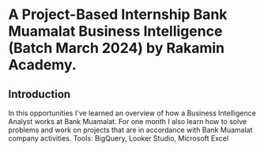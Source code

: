 # A Project-Based Internship Bank Muamalat Business Intelligence (Batch March 2024) by Rakamin Academy.

## Introduction
In this opportunities I've learned an overview of how a Business Intelligence Analyst works at Bank Muamalat. For one month I also learn how to solve problems and work on projects that are in accordance with Bank Muamalat company activities. 
Tools: BigQuery, Looker Studio, Microsoft Excel

